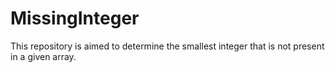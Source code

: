 # MissingInteger
This repository is aimed to determine the smallest integer that is not present in a given array.
